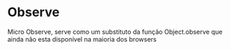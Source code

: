 Observe
=======
Micro Observe, serve como um substituto da função Object.observe que ainda não esta disponível na maioria dos browsers
